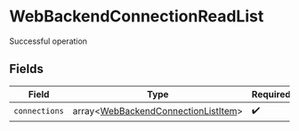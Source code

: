 # WebBackendConnectionReadList

Successful operation


## Fields

| Field                                                                                      | Type                                                                                       | Required                                                                                   | Description                                                                                |
| ------------------------------------------------------------------------------------------ | ------------------------------------------------------------------------------------------ | ------------------------------------------------------------------------------------------ | ------------------------------------------------------------------------------------------ |
| `connections`                                                                              | array<[WebBackendConnectionListItem](../../models/shared/WebBackendConnectionListItem.md)> | :heavy_check_mark:                                                                         | N/A                                                                                        |
